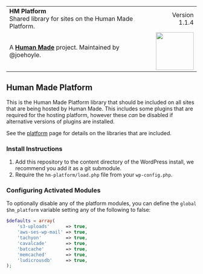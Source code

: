 <table width="100%">
	<tr>
		<td align="left" width="70">
			<strong>HM Platform</strong><br />
			Shared library for sites on the Human Made Platform.
		</td>
		<td align="right" width="20%">
			Version 1.1.4
		</td>
	</tr>
	<tr>
		<td>
			A <strong><a href="https://hmn.md/">Human Made</a></strong> project. Maintained by @joehoyle.
		</td>
		<td align="center">
			<img src="https://hmn.md/content/themes/hmnmd/assets/images/hm-logo.svg" width="100" />
		</td>
	</tr>
</table>

## Human Made Platform

This is the Human Made Platform library that should be included on
all sites that are being hosted by Human Made. This includes some plugins that
are required for the hosting platform, however these _can_ be disabled if alternative
versions of plugins are installed.

See the [platform](http://engineering.hmn.md/platform/plugins/) page for details on the
libraries that are included.

### Install Instructions

1. Add this repository to the content directory of the WordPress install, we recommend you add
it as a git submodule.
1. Require the `hm-platform/load.php` file from your `wp-config.php`.

### Configuring Activated Modules

To optionally disable any of the platform modules, you can define the `global $hm_platform`
variable setting any of the following to false:


```php
$defaults = array(
	's3-uploads'      => true,
	'aws-ses-wp-mail' => true,
	'tachyon'         => true,
	'cavalcade'       => true,
	'batcache'        => true,
	'memcached'       => true,
	'ludicrousdb'     => true,
);
```
